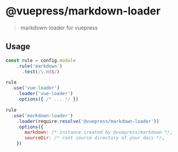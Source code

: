 # @vuepress/markdown-loader

> markdown-loader for vuepress

## Usage

```js
const rule = config.module
    .rule('markdown')
      .test(/\.md$/)

rule
  .use('vue-loader')
    .loader('vue-loader')
    .options({ /* ... */ })

rule
  .use('markdown-loader')
    .loader(require.resolve('@vuepress/markdown-loader'))
    .options({
       markdown: /* instance created by @vuepress/markdown */,
       sourceDir: /* root source directory of your docs */,
    })
```

